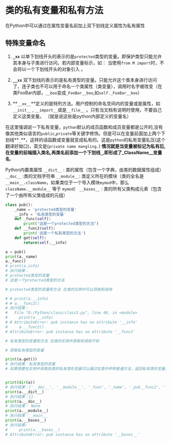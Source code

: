 # 类的私有变量和私有方法

在Python中可以通过在属性变量名前加上双下划线定义属性为私有属性

## 特殊变量命名

1. **`_xx`** 以单下划线开头的表示的是`protected`类型的变量。即保护类型只能允许其本身与子类进行访问。若内部变量标示，如： 当使用`from M import`时，不会将以一个下划线开头的对象引入 。

2. **`__xx`** 双下划线的表示的是私有类型的变量。只能允许这个类本身进行访问了，连子类也不可以用于命名一个类属性（类变量），调用时名字被改变（在类FooBar内部，`__boo`变成`_FooBar__boo`,如`self._FooBar__boo`）

3. **`__xx__`**定义的是特列方法。用户控制的命名空间内的变量或是属性，如`__init__` , `__import__`或是`__file__` 。只有当文档有说明时使用，不要自己定义这类变量。 （就是说这些是python内部定义的变量名）

在这里强调说一下私有变量，`python`默认的成员函数和成员变量都是公开的,没有像其他类似语言的`public`,`private`等关键字修饰。但是可以在变量前面加上两个下划线**`_`**，这样的话函数或变量就变成私有的。这是`python`的私有变量轧压(这个翻译好拗口)，英文是(`private name mangling.`) **情况就是当变量被标记为私有后,在变量的前端插入类名,再类名前添加一个下划线`_`,即形成了_ClassName__变量名.**



Python内置类属性
`__dict__` : 类的属性（包含一个字典，由类的数据属性组成）
`__doc__` :类的文档字符串
`__module__`: 类定义所在的模块（类的全名是`__main__.className`，如果类位于一个导入模块`mymod`中，那么`className.__module__` 等于 `mymod`）
`__bases__` : 类的所有父类构成元素（包含了一个由所有父类组成的元组）



```python
class pub():
    _name = 'protected类型的变量'
    __info = '私有类型的变量'
    def _func(self):
        print("这是一个protected类型的方法")
    def __func2(self):
        print('这是一个私有类型的方法')
    def get(self):
        return(self.__info)

a = pub()
print(a._name)
a._func()
# print(a.info)
# 执行结果：
# protected类型的变量
# 这是一个protected类型的方法

# protected类型的变量和方法 在类的实例中可以获取和调用

# # print(a.__info)
# # a.__func2()
# 执行结果：
#   File "D:/Python/class/class3.py", line 46, in <module>
#     print(a.__info)
# # AttributeError: pub instance has no attribute '__info'
#     a.__func2()
# AttributeError: pub instance has no attribute '__func2'

# 私有类型的变量和方法 在类的实例中获取和调用不到

# 获取私有类型的变量

print(a.get())
# 执行结果：私有类型的变量
# 如果想要在实例中获取到类的私有类形变量可以通过在类中声明普通方法，返回私有类形变量的方式获取


print(dir(a))
# 执行结果：['__doc__', '__module__', '_func', '_name', '_pub__func2', '_pub__info', 'get']
print(a.__dict__)
# 执行结果：{}
print(a.__doc__)
# 执行结果： None
print(a.__module__)
# 执行结果：__main__
print(a.__bases__)
# 执行结果:
#     print(a.__bases__)
# AttributeError: pub instance has no attribute '__bases__'
```

